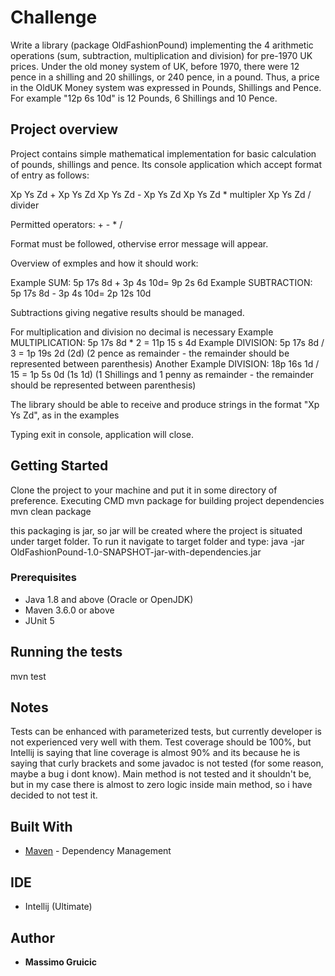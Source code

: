 # Challenge 

Write a library (package OldFashionPound) implementing the 4 arithmetic operations (sum, subtraction, multiplication and division) for pre-1970 UK prices.
Under the old money system of UK, before 1970, there were 12 pence in a shilling and 20 shillings, or 240 pence, in a pound. Thus,
a price in the OldUK Money system was expressed in Pounds, Shillings and Pence. For example "12p 6s 10d" is 12 Pounds, 6 Shillings and 10 Pence.  


## Project overview

Project contains simple mathematical implementation for basic calculation of pounds, shillings and pence. 
Its console application which accept format of entry as follows:

Xp Ys Zd + Xp Ys Zd
Xp Ys Zd - Xp Ys Zd
Xp Ys Zd * multipler
Xp Ys Zd / divider

Permitted operators: + - * /

Format must be followed, othervise error message will appear.

Overview of exmples and how it should work: 

Example SUM: 5p 17s 8d + 3p 4s 10d= 9p 2s 6d
Example SUBTRACTION: 5p 17s 8d - 3p 4s 10d= 2p 12s 10d

Subtractions giving negative results should be managed.

For multiplication and division no decimal is necessary
Example MULTIPLICATION: 5p 17s 8d * 2 = 11p 15 s 4d
Example DIVISION: 5p 17s 8d / 3 = 1p 19s 2d (2d) (2 pence as remainder - the remainder should be represented between parenthesis)
Another Example DIVISION: 18p 16s 1d / 15 = 1p 5s 0d   (1s 1d) (1 Shillings and 1 penny as remainder - the remainder should be represented between parenthesis)

The library should be able to receive and produce strings in the format "Xp Ys Zd", as in the examples

Typing exit in console, application will close.

## Getting Started

Clone the project to your machine and put it in some directory of preference.
Executing CMD mvn package for building project dependencies
mvn clean package

this packaging is jar, so jar will be created where the project is situated under target folder. To run it navigate to target folder and type: java -jar OldFashionPound-1.0-SNAPSHOT-jar-with-dependencies.jar

### Prerequisites

- Java 1.8 and above (Oracle or OpenJDK)
- Maven 3.6.0 or above
- JUnit 5

## Running the tests

mvn test

## Notes

Tests can be enhanced with parameterized tests, but currently developer is not experienced very well with them. Test coverage should be 100%, but Intellij is saying that line coverage is almost 90% and its because he is saying that curly brackets and some javadoc is not tested (for some reason, maybe a bug i dont know).
Main method is not tested and it shouldn't be, but in my case there is almost to zero logic inside main method, so i have decided to not test it.

## Built With

* [Maven](https://maven.apache.org/) - Dependency Management

## IDE

* Intellij (Ultimate)

## Author

* **Massimo Gruicic** 
